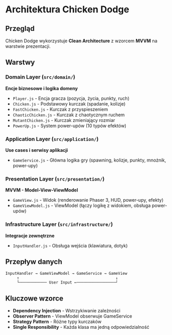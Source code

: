 # Architektura Chicken Dodge

## Przegląd

Chicken Dodge wykorzystuje **Clean Architecture** z wzorcem **MVVM** na warstwie prezentacji.

## Warstwy

### Domain Layer (`src/domain/`)

**Encje biznesowe i logika domeny**

- `Player.js` - Encja gracza (pozycja, życia, punkty, ruch)
- `Chicken.js` - Podstawowy kurczak (spadanie, kolizje)
- `FastChicken.js` - Kurczak z przyspieszeniem
- `ChaoticChicken.js` - Kurczak z chaotycznym ruchem
- `MutantChicken.js` - Kurczak zmieniający rozmiar
- `PowerUp.js` - System power-upów (10 typów efektów)

### Application Layer (`src/application/`)

**Use cases i serwisy aplikacji**

- `GameService.js` - Główna logika gry (spawning, kolizje, punkty, mnożnik, power-upy)

### Presentation Layer (`src/presentation/`)

**MVVM - Model-View-ViewModel**

- `GameView.js` - Widok (renderowanie Phaser 3, HUD, power-upy, efekty)
- `GameViewModel.js` - ViewModel (łączy logikę z widokiem, obsługa power-upów)

### Infrastructure Layer (`src/infrastructure/`)

**Integracje zewnętrzne**

- `InputHandler.js` - Obsługa wejścia (klawiatura, dotyk)

## Przepływ danych

```
InputHandler → GameViewModel → GameService → GameView
     ↑                                          ↓
     └──────────── User Input ←─────────────────┘
```

## Kluczowe wzorce

- **Dependency Injection** - Wstrzykiwanie zależności
- **Observer Pattern** - ViewModel obserwuje GameService
- **Strategy Pattern** - Różne typy kurczaków
- **Single Responsibility** - Każda klasa ma jedną odpowiedzialność